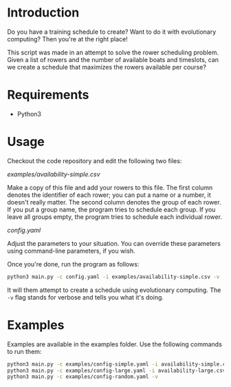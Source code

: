 # Introduction

Do you have a training schedule to create? Want to do it with evolutionary computing? Then you're at the right place!

This script was made in an attempt to solve the rower scheduling problem.
Given a list of rowers and the number of available boats and timeslots, can we create a schedule that maximizes the rowers available per course?

# Requirements

- Python3

# Usage

Checkout the code repository and edit the following two files:

*examples/availability-simple.csv*

Make a copy of this file and add your rowers to this file.
The first column denotes the identifier of each rower; you can put a name or a number, it doesn't really matter.
The second column denotes the group of each rower.
If you put a group name, the program tries to schedule each group.
If you leave all groups empty, the program tries to schedule each individual rower.

*config.yaml*

Adjust the parameters to your situation.
You can override these parameters using command-line parameters, if you wish.

Once you're done, run the program as follows:

```bash
python3 main.py -c config.yaml -i examples/availability-simple.csv -v
```

It will them attempt to create a schedule using evolutionary computing. The `-v` flag stands for verbose and tells you what it's doing.

# Examples

Examples are available in the examples folder. Use the following commands to run them:

```bash
python3 main.py -c examples/config-simple.yaml -i availability-simple.csv -v
python3 main.py -c examples/config-large.yaml -i availability-large.csv -v 	# Based on real data
python3 main.py -c examples/config-random.yaml -v                               # Generates random groups.
```


